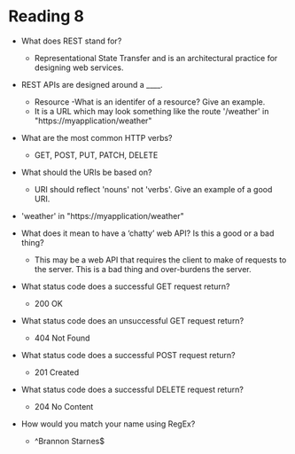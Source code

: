 # Reading 8

- What does REST stand for?
  - Representational State Transfer and is an architectural practice for designing web services.
- REST APIs are designed around a ____.
  - Resource 
-What is an identifer of a resource? Give an example.
  - It is a URL which may look something like the route '/weather' in "https://myapplication/weather"
- What are the most common HTTP verbs?
  - GET, POST, PUT, PATCH, DELETE  
- What should the URIs be based on?
  - URI should reflect 'nouns' not 'verbs'.
Give an example of a good URI.
 - 'weather' in "https://myapplication/weather"
- What does it mean to have a ‘chatty’ web API? Is this a good or a bad thing?
  - This may be a web API that requires the client to make of requests to the server. This is a bad thing and over-burdens the server.
- What status code does a successful GET request return?
  - 200 OK 
- What status code does an unsuccessful GET request return?
  - 404 Not Found 
- What status code does a successful POST request return? 
  - 201 Created 
- What status code does a successful DELETE request return?
  -  204 No Content

- How would you match your name using RegEx?
  - ^Brannon Starnes$ 
